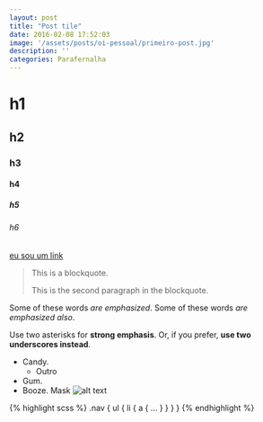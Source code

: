 ```yaml
---
layout: post
title: "Post tile"
date: 2016-02-08 17:52:03
image: '/assets/posts/oi-pessoal/primeiro-post.jpg'
description: ''
categories: Parafernalha
---
```


# h1

## h2

### h3

#### h4

##### h5

###### h6

[eu sou um link](#vou)

> This is a blockquote.
> 
> This is the second paragraph in the blockquote.

Some of these words *are emphasized*.
Some of these words _are emphasized also_.

Use two asterisks for **strong emphasis**.
Or, if you prefer, __use two underscores instead__.

- Candy.
	+ Outro
- Gum.
- Booze.
Mask
![alt text](/path/to/img.jpg "Title")

{% highlight scss %}
.nav {
    ul {
        li {
            a { 
                ...
            }
        }
    }
}
{% endhighlight %}
